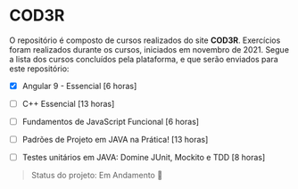 # COD3R

O repositório é composto de cursos realizados do site **COD3R**.
Exercícios foram realizados durante os cursos, iniciados em novembro de 2021. Segue a lista dos cursos concluídos pela plataforma, e que serão enviados para este repositório:

- [x] Angular 9 - Essencial [6 horas]

- [ ] C++ Essencial [13 horas]

- [ ] Fundamentos de JavaScript Funcional [6 horas]

- [ ] Padrões de Projeto em JAVA na Prática! [13 horas]

- [ ] Testes unitários em JAVA: Domine JUnit, Mockito e TDD [8 horas]
  
> Status do projeto: Em Andamento :pencil:
